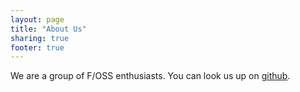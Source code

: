 ```yaml
---
layout: page
title: "About Us"
sharing: true
footer: true
---
```


We are a group of F/OSS enthusiasts. You can look us up on
[github](https://github.com/navya).

